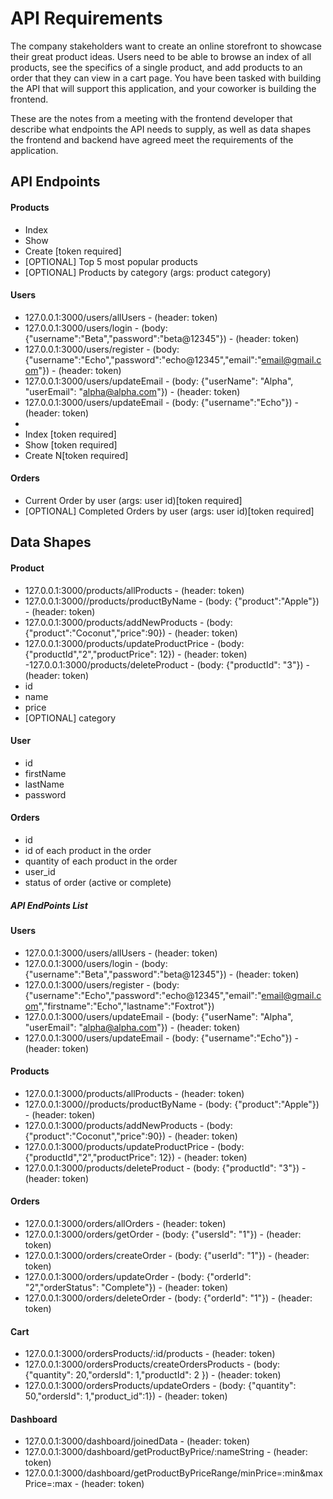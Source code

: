 # API Requirements
The company stakeholders want to create an online storefront to showcase their great product ideas. Users need to be able to browse an index of all products, see the specifics of a single product, and add products to an order that they can view in a cart page. You have been tasked with building the API that will support this application, and your coworker is building the frontend.

These are the notes from a meeting with the frontend developer that describe what endpoints the API needs to supply, as well as data shapes the frontend and backend have agreed meet the requirements of the application. 

## API Endpoints
#### Products
- Index 
- Show
- Create [token required]
- [OPTIONAL] Top 5 most popular products 
- [OPTIONAL] Products by category (args: product category)

#### Users
- 127.0.0.1:3000/users/allUsers - (header: token)
- 127.0.0.1:3000/users/login - (body: {"username":"Beta","password":"beta@12345"}) - (header: token)
- 127.0.0.1:3000/users/register - (body: {"username":"Echo","password":"echo@12345","email":"email@gmail.com"}) - (header: token)
- 127.0.0.1:3000/users/updateEmail - (body: {"userName": "Alpha", "userEmail": "alpha@alpha.com"}) - (header: token)
- 127.0.0.1:3000/users/updateEmail - (body: {"username":"Echo"}) - (header: token)
- 
- Index [token required]
- Show [token required]
- Create N[token required]

#### Orders
- Current Order by user (args: user id)[token required]
- [OPTIONAL] Completed Orders by user (args: user id)[token required]

## Data Shapes
#### Product
- 127.0.0.1:3000/products/allProducts - (header: token)
- 127.0.0.1:3000//products/productByName - (body: {"product":"Apple"}) - (header: token)
- 127.0.0.1:3000/products/addNewProducts - (body: {"product":"Coconut","price":90}) - (header: token)
- 127.0.0.1:3000/products/updateProductPrice - (body: {"productId","2","productPrice": 12}) - (header: token)
-127.0.0.1:3000/products/deleteProduct - (body: {"productId": "3"}) - (header: token)
-  id
- name
- price
- [OPTIONAL] category

#### User
- id
- firstName
- lastName
- password

#### Orders
- id
- id of each product in the order
- quantity of each product in the order
- user_id
- status of order (active or complete)



##### API EndPoints List
#### Users ####

- 127.0.0.1:3000/users/allUsers - (header: token)
- 127.0.0.1:3000/users/login - (body: {"username":"Beta","password":"beta@12345"}) - (header: token)
- 127.0.0.1:3000/users/register - (body: {"username":"Echo","password":"echo@12345","email":"email@gmail.com","firstname":"Echo","lastname":"Foxtrot"})
- 127.0.0.1:3000/users/updateEmail - (body: {"userName": "Alpha", "userEmail": "alpha@alpha.com"}) - (header: token)
- 127.0.0.1:3000/users/updateEmail - (body: {"username":"Echo"}) - (header: token)

#### Products ####

- 127.0.0.1:3000/products/allProducts - (header: token)
- 127.0.0.1:3000//products/productByName - (body: {"product":"Apple"}) - (header: token)
- 127.0.0.1:3000/products/addNewProducts - (body: {"product":"Coconut","price":90}) - (header: token)
- 127.0.0.1:3000/products/updateProductPrice - (body: {"productId","2","productPrice": 12}) - (header: token)
- 127.0.0.1:3000/products/deleteProduct - (body: {"productId": "3"}) - (header: token)



#### Orders ####

- 127.0.0.1:3000/orders/allOrders - (header: token)
- 127.0.0.1:3000/orders/getOrder - (body: {"usersId": "1"}) - (header: token)
- 127.0.0.1:3000/orders/createOrder - (body: {"userId": "1"}) - (header: token)
- 127.0.0.1:3000/orders/updateOrder - (body: {"orderId": "2","orderStatus": "Complete"}) - (header: token)
- 127.0.0.1:3000/orders/deleteOrder - (body: {"orderId": "1"}) - (header: token)

#### Cart ####

- 127.0.0.1:3000/ordersProducts/:id/products - (header: token)
- 127.0.0.1:3000/ordersProducts/createOrdersProducts - (body: {"quantity": 20,"ordersId": 1,"productId": 2 }) - (header: token)
- 127.0.0.1:3000/ordersProducts/updateOrders - (body: {"quantity": 50,"ordersId": 1,"product_id":1}) - (header: token)

#### Dashboard ####

- 127.0.0.1:3000/dashboard/joinedData - (header: token)
- 127.0.0.1:3000/dashboard/getProductByPrice/:nameString - (header: token)
- 127.0.0.1:3000/dashboard/getProductByPriceRange/minPrice=:min&maxPrice=:max - (header: token)

